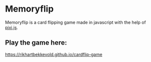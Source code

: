 # Memoryflip

Memoryflip is a card flipping game made in javascript with the help of [pixi.js](http://www.pixijs.com/).

## Play the game here: ##
https://rikhartbekkevold.github.io/cardflip-game
